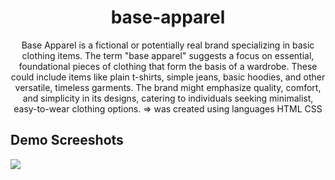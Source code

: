 <h1 align="center">base-apparel</h1>
<p align="center">Base Apparel is a fictional or potentially real brand specializing in basic clothing items. The term "base apparel" suggests a focus on essential, foundational pieces of clothing that form the basis of a wardrobe. These could include items like plain t-shirts, simple jeans, basic hoodies, and other versatile, timeless garments. The brand might emphasize quality, comfort, and simplicity in its designs, catering to individuals seeking minimalist, easy-to-wear clothing options. => was created using languages HTML CSS</p>

<h2>Demo Screeshots</h2>
<img src="https://github.com/the-artist-web/base-apparel/assets/162612001/e4ffd238-f154-4db5-a374-007688dbccf8">
